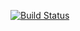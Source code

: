 
[![Build Status](https://dev.azure.com/periyasamythirumalaivelsamy0337/Test/_apis/build/status/periyasamyt.test?branchName=master)](https://dev.azure.com/periyasamythirumalaivelsamy0337/Test/_build/latest?definitionId=7&branchName=master)
